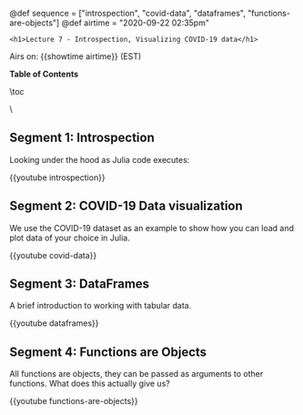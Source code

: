 @def sequence = ["introspection", "covid-data", "dataframes", "functions-are-objects"]
@def airtime = "2020-09-22 02:35pm"
~~~
<h1>Lecture 7 - Introspection, Visualizing COVID-19 data</h1>
~~~

Airs on: {{showtime airtime}} (EST)

**Table of Contents**

\toc

\\

## Segment 1: Introspection

Looking under the hood as Julia code executes:

{{youtube introspection}}

## Segment 2: COVID-19 Data visualization

We use the COVID-19 dataset as an example to show how you can load and plot data of your choice in Julia.

{{youtube covid-data}}

## Segment 3: DataFrames

A brief introduction to working with tabular data.

{{youtube dataframes}}

## Segment 4: Functions are Objects

All functions are objects, they can be passed as arguments to other functions. What does this actually give us?

{{youtube functions-are-objects}}

